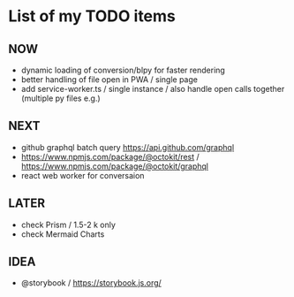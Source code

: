 # List of my TODO items

## NOW

-   dynamic loading of conversion/blpy for faster rendering
-   better handling of file open in PWA / single page
-   add service-worker.ts /  single instance / also handle open calls together (multiple py files e.g.)

## NEXT

-   github graphql batch query
    https://api.github.com/graphql
-   https://www.npmjs.com/package/@octokit/rest / https://www.npmjs.com/package/@octokit/graphql
-   react web worker for conversaion

## LATER

-   check Prism / 1.5-2 k only
-   check Mermaid Charts

## IDEA

-   @storybook / https://storybook.js.org/
